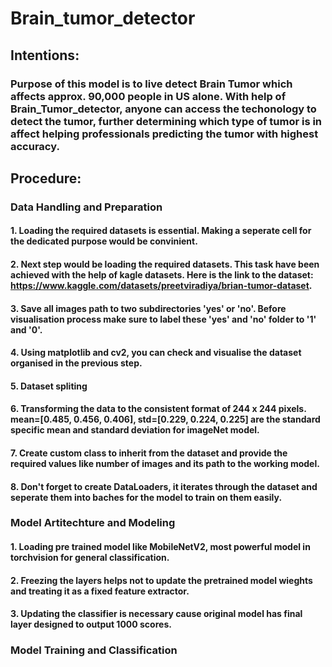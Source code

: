 # Brain_tumor_detector
## Intentions:
### Purpose of this model is to live detect Brain Tumor which affects approx. 90,000 people in US alone. With help of Brain_Tumor_detector, anyone can access the techonology to detect the tumor, further determining which type of tumor is in affect helping professionals predicting the tumor with highest accuracy.
## Procedure: 
### Data Handling and Preparation
#### 1. Loading the required datasets is essential. Making a seperate cell for the dedicated purpose would be convinient. 
#### 2. Next step would be loading the required datasets. This task have been achieved with the help of kagle datasets. Here is the link to the dataset: https://www.kaggle.com/datasets/preetviradiya/brian-tumor-dataset.
#### 3. Save all images path to two subdirectories 'yes' or 'no'. Before visualisation process make sure to label these 'yes' and 'no' folder to '1' and '0'. 
#### 4. Using matplotlib and cv2, you can check and visualise the dataset organised in the previous step.
#### 5. Dataset spliting
#### 6. Transforming the data to the consistent format of 244 x 244 pixels. mean=[0.485, 0.456, 0.406], std=[0.229, 0.224, 0.225] are the standard specific mean and standard deviation for imageNet model. 
#### 7. Create custom class to inherit from the dataset and provide the required values like number of images and its path to the working model. 
#### 8. Don't forget to create DataLoaders, it iterates through the dataset and seperate them into baches for the model to train on them easily. 

### Model Artitechture and Modeling
#### 1. Loading pre trained model like MobileNetV2, most powerful model in torchvision for general classification. 
#### 2. Freezing the layers helps not to update the pretrained model wieghts and treating it as a fixed feature extractor. 
#### 3. Updating the classifier is necessary cause original model has final layer designed to output 1000 scores. 

### Model Training and Classification

